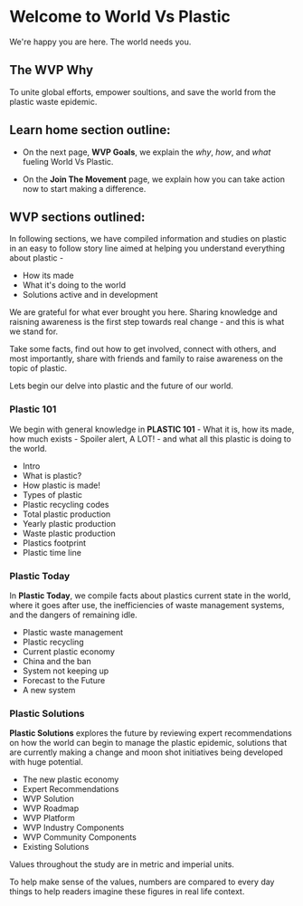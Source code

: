 # Welcome to World Vs Plastic

We're happy you are here. The world needs you.

## The WVP Why
To unite global efforts, empower soultions, and save the world from the plastic waste epidemic.

## Learn home section outline:

* On the next page, **WVP Goals**, we explain the *why*, *how*, and *what* fueling World Vs Plastic. 

* On the **Join The Movement** page, we explain how you can take action now to start making a difference.

## WVP sections outlined: 

In following sections, we have compiled information and studies on plastic in an easy to follow story line aimed at helping you understand everything about plastic -

* How its made
* What it's doing to the world
* Solutions active and in development  
	
We are grateful for what ever brought you here.
Sharing knowledge and raisning awareness is the first step towards real change - and this is what we stand for.

Take some facts, find out how to get involved, connect with others, and most importantly, share with friends and family to raise awareness on the topic of plastic.
	
Lets begin our delve into plastic and the future of our world. 

### Plastic 101
We begin with general knowledge in **PLASTIC 101** - What it is, how its made, how much exists - Spoiler alert, A LOT! - and what all this plastic is doing to the world. 

* Intro
* What is plastic?
* How plastic is made!
* Types of plastic
* Plastic recycling codes
* Total plastic production
* Yearly plastic production
* Waste plastic production
* Plastics footprint
* Plastic time line
	
### Plastic Today 
In **Plastic Today**, we compile facts about plastics current state in the world, where it goes after use, the inefficiencies of waste management systems, and the dangers of remaining idle.

* Plastic waste management
* Plastic recycling
* Current plastic economy
* China and the ban
* System not keeping up
* Forecast to the Future
* A new system
	
### Plastic Solutions 
**Plastic Solutions** explores the future by reviewing expert recommendations on how the world can begin to manage the plastic epidemic, solutions that are currently making a change and moon shot initiatives being developed with huge potential.

* The new plastic economy
* Expert Recommendations
*  WVP Solution
* WVP Roadmap
* WVP Platform
* WVP Industry Components
* WVP Community Components
*  Existing Solutions
		
Values throughout the study are in metric and imperial units. 

To help make sense of the values, numbers are compared to every day things to help readers imagine these figures in real life context. 
